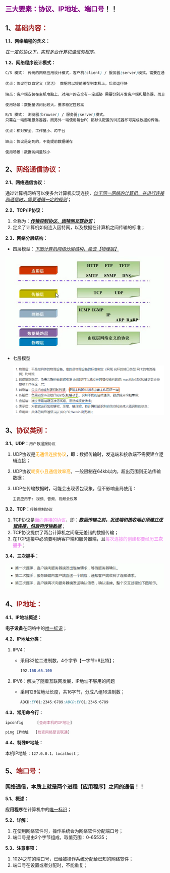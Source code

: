 ## <span style="color:purple">三大要素：协议、IP地址、端口号</span>！！ 

## 1、<span style="color:brown">基础内容：</span>

**1.1、网络编程的含义：**

<u>*在一定的协议下，实现多台计算机通信的程序*</u>。

**1.2、网络程序设计模式：**

```scss
C/S 模式： 传统的网络应用设计模式，客户机(client) / 服务器(server)模式。需要在通讯两端各自部署客户机和服务器来完成数据传输 

优点：协议可以自定义（灵活） 数据可以提前缓存到本机上，后续运行快 

缺点：客户端安装在主机电脑上，对用户的安全有一定威胁 需要分别开发客户端和服务器，而且需要联合调试，工作量大 

使用场景：数据量访问比较大，要求稳定性较高
```

```scss
B/S 模式： 浏览器(browser) / 服务器(server)模式。
只需在一端部署服务器器，而另外一端使用每台PC 都默认配置的浏览器即可完成数据的传输。 

优点：相对安全、工作量小、跨平台 

缺点：协议是定死的，不能提前数据缓存

使用场景：数据访问量较小
```



## 2、<span style="color:brown">网络通信协议：</span>

**2.1、网络通信协议：**

通过计算机网络可以使多台计算机实现连接，<u>*位于同一网络的计算机，在进行连接和通信时，需要遵循一定的规则*</u>；

**2.2、TCP/IP协议：**

1. 全称为：<u>***传输控制协议、因特网互联协议***</u>；
2. 定义了计算机如何连入因特网，以及数据在计算机之间传输的标准；

**2.3、网络分层结构：**

- 四层模型：<u>*下图计算机网络分层结构，隐去【物理层】*</u>

<img src="https://raw.githubusercontent.com/root-bine/image/main/Typora-image/%E6%95%B0%E6%8D%AE%E4%BC%A0%E8%BE%93.png" style="zoom:80%;" />

- 七层模型

  <img src="https://raw.githubusercontent.com/root-bine/image/main/Typora-image/%E4%B8%83%E5%B1%82%E6%A8%A1%E5%9E%8B.png" alt="image-20221103103226453" style="zoom:80%;" />



## 3、<span style="color:brown">协议类别：</span>

**3.1、UDP：**`用户数据报协议`

1. UDP协议是<span style="color:orange">无通信连接协议</span>，即：数据传输时，发送端和接收端不需要建立逻辑连接；

2. UDP协议<span style="color:orange">耗资小且通信效率高</span>，一般限制在64kb以内，超出范围则无法传输数据；

3. UDP在传输数据时，可能会出现丢包现象，但不影响全局使用：

   ```apl
   主要应用于: 视频、音频、视频会议等
   ```

**3.2、TCP：**`传输控制协议`

1. TCP协议是<span style="color:violet">面向连接的协议</span>，即：<u>***数据传输之前，发送端和接收端必须建立逻辑连接，然后再传输数据***</u>；
2. TCP协议提供了两台计算机之间毫无差错的数据传输；
3. 在TCP连接中必须要明确客户端和服务器端，且<span style="color:violet">每次连接的创建都要经历**三次握手**</span>；

**3.4、三次握手：**

![](https://raw.githubusercontent.com/root-bine/image/main/Typora-image/%E4%B8%89%E6%AC%A1%E6%8F%A1%E6%89%8B.png)



## 4、<span style="color:brown">IP地址：</span>

**4.1、IP地址概述：**

**电子设备**在网络中的<u>唯一标识</u>；

**4.2、IP地址分类：**

1. IPV4：

   - 采用32位二进制数，4个字节【一字节=8比特】；

     ```scss
     192.168.65.100
     ```

2. IPV6：解决了随着互联网发展，IP地址不够用的问题

   - 采用128位地址长度，共16字节，分成八组16进制数；

     ```scss
     ABCD:EF01:2345:6789:ABCD:EF01:2345:6789
     ```

**4.3、常用命令行：**

```scss
ipconfig      [查询本机的IP地址]
```

```scss
ping IP地址   [检查网络是否联通]
```

**4.4、特殊IP地址：**

本机IP地址：`127.0.0.1、localhost`；



## 5、<span style="color:brown">端口号：</span>

### 网络通信，本质上就是两个进程【应用程序】之间的通信！！

**5.1、概述：**

**应用程序**在计算机中的<u>唯一标识</u>；

**5.2、详解：**

1. 在使用网络软件时，操作系统会为网络软件分配端口号；
2. 端口号是由2个字节组成，取值范围：0-65535；

**5.3、注意事项：**

1. 1024之前的端口号，已经被操作系统分配给已知的网络软件；
2. 端口号在设置或者分配时，不能重复；